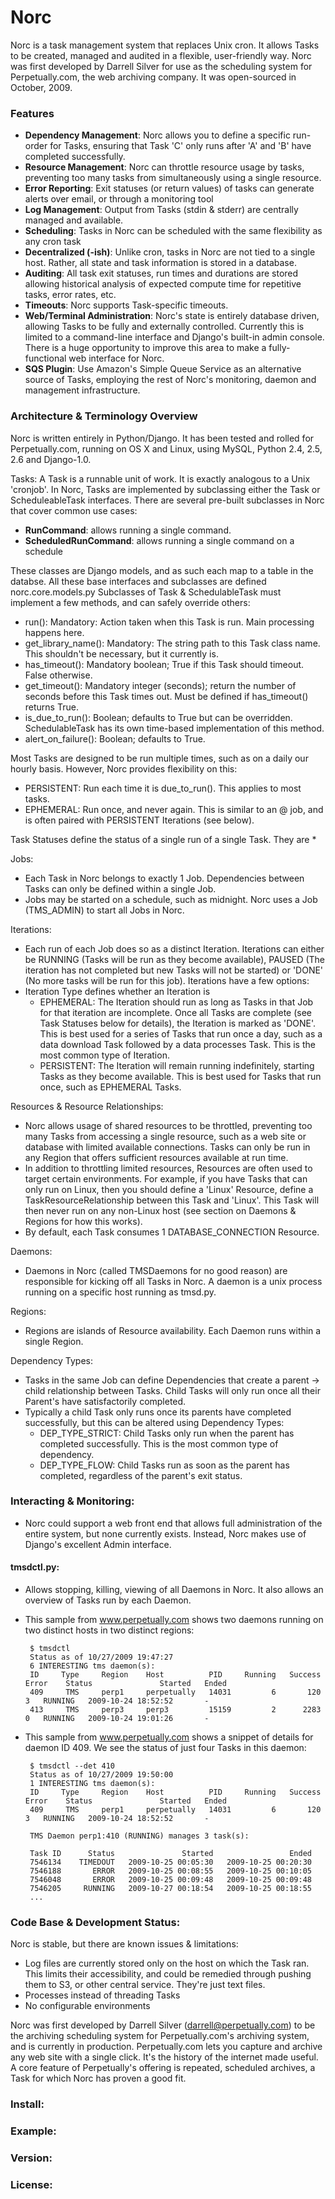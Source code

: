 
# Norc
Norc is a task management system that replaces Unix cron.  It allows Tasks to be created, managed and audited in a flexible, user-friendly way.  Norc was first developed by Darrell Silver for use as the scheduling system for Perpetually.com, the web archiving company.  It was open-sourced in October, 2009.

### Features

 * **Dependency Management**: Norc allows you to define a specific run-order for Tasks, ensuring that Task 'C' only runs after 'A' and 'B' have completed successfully.
 * **Resource Management**: Norc can throttle resource usage by tasks, preventing too many tasks from simultaneously using a single resource.
 * **Error Reporting**: Exit statuses (or return values) of tasks can generate alerts over email, or through a monitoring tool
 * **Log Management**: Output from Tasks (stdin & stderr) are centrally managed and available.
 * **Scheduling**: Tasks in Norc can be scheduled with the same flexibility as any cron task
 * **Decentralized (-ish)**: Unlike cron, tasks in Norc are not tied to a single host. Rather, all state and task information is stored in a database.
 * **Auditing**: All task exit statuses, run times and durations are stored allowing historical analysis of expected compute time for repetitive tasks, error rates, etc.
 * **Timeouts**: Norc supports Task-specific timeouts.
 * **Web/Terminal Administration**: Norc's state is entirely database driven, allowing Tasks to be fully and externally controlled.  Currently this is limited to a command-line interface and Django's built-in admin console.  There is a huge opportunity to improve this area to make a fully-functional web interface for Norc.
 * **SQS Plugin**: Use Amazon's Simple Queue Service as an alternative source of Tasks, employing the rest of Norc's monitoring, daemon and management infrastructure.


### Architecture & Terminology Overview

Norc is written entirely in Python/Django.  It has been tested and rolled for Perpetually.com, running on OS X and Linux, using MySQL, Python 2.4, 2.5, 2.6 and Django-1.0.


Tasks:
 A Task is a runnable unit of work. It is exactly analogous to a Unix 'cronjob'.  In Norc, Tasks are implemented by subclassing either the Task or ScheduleableTask interfaces.  There are several pre-built subclasses in Norc that cover common use cases:
 * **RunCommand**: allows running a single command.
 * **ScheduledRunCommand**: allows running a single command on a schedule

  These classes are Django models, and as such each map to a table in the databse. All these base interfaces and subclasses are defined norc.core.models.py
  Subclasses of Task & SchedulableTask must implement a few methods, and can safely override others:
   * run(): Mandatory: Action taken when this Task is run. Main processing happens here.
   * get_library_name(): Mandatory: The string path to this Task class name. This shouldn't be necessary, but it currently is.
   * has_timeout(): Mandatory boolean; True if this Task should timeout. False otherwise.
   * get_timeout(): Mandatory integer (seconds); return the number of seconds before this Task times out.  Must be defined if has_timeout() returns True.
   * is_due_to_run(): Boolean; defaults to True but can be overridden.  SchedulableTask has its own time-based implementation of this method.
   * alert_on_failure(): Boolean; defaults to True.

  Most Tasks are designed to be run multiple times, such as on a daily our hourly basis. However, Norc provides flexibility on this:
   * PERSISTENT: Run each time it is due_to_run().  This applies to most tasks.
   * EPHEMERAL: Run once, and never again.  This is similar to an @ job, and is often paired with PERSISTENT Iterations (see below).

  Task Statuses define the status of a single run of a single Task.  They are
   * 

Jobs:
 * Each Task in Norc belongs to exactly 1 Job.  Dependencies between Tasks can only be defined within a single Job.
 * Jobs may be started on a schedule, such as midnight.  Norc uses a Job (TMS_ADMIN) to start all Jobs in Norc.


Iterations:
 * Each run of each Job does so as a distinct Iteration.  Iterations can either be RUNNING (Tasks will be run as they become available), PAUSED (The iteration has not completed but new Tasks will not be started) or 'DONE' (No more tasks will be run for this job).  Iterations have a few options:
 * Iteration Type defines whether an Iteration is 
   * EPHEMERAL: The Iteration should run as long as Tasks in that Job for that iteration are incomplete.  Once all Tasks are complete (see Task Statuses below for details), the Iteration is marked as 'DONE'.  This is best used for a series of Tasks that run once a day, such as a data download Task followed by a data processes Task.  This is the most common type of Iteration.
   * PERSISTENT: The Iteration will remain running indefinitely, starting Tasks as they become available.  This is best used for Tasks that run once, such as EPHEMERAL Tasks.


Resources & Resource Relationships:
 * Norc allows usage of shared resources to be throttled, preventing too many Tasks from accessing a single resource, such as a web site or database with limited available connections.  Tasks can only be run in any Region that offers sufficient resources available at run time.
 * In addition to throttling limited resources, Resources are often used to target certain environments.  For example, if you have Tasks that can only run on Linux, then you should define a 'Linux' Resource, define a TaskResourceRelationship between this Task and 'Linux'.  This Task will then never run on any non-Linux host (see section on Daemons & Regions for how this works).
 * By default, each Task consumes 1 DATABASE_CONNECTION Resource.

Daemons:
 * Daemons in Norc (called TMSDaemons for no good reason) are responsible for kicking off all Tasks in Norc.  A daemon is a unix process running on a specific host running as tmsd.py.


Regions:
 * Regions are islands of Resource availability.  Each Daemon runs within a single Region.


Dependency Types:
 * Tasks in the same Job can define Dependencies that create a parent -> child relationship between Tasks.  Child Tasks will only run once all their Parent's have satisfactorily completed.
 * Typically a child Task only runs once its parents have completed successfully, but this can be altered using Dependency Types:
   * DEP_TYPE_STRICT: Child Tasks only run when the parent has completed successfully.  This is the most common type of dependency.
   * DEP_TYPE_FLOW: Child Tasks run as soon as the parent has completed, regardless of the parent's exit status.


### Interacting & Monitoring:

 * Norc could support a web front end that allows full administration of the entire system, but none currently exists. Instead, Norc makes use of Django's excellent Admin interface.

#### tmsdctl.py: 
 * Allows stopping, killing, viewing of all Daemons in Norc.  It also allows an overview of Tasks run by each Daemon.  
 * This sample from www.perpetually.com shows two daemons running on two distinct hosts in two distinct regions:

        $ tmsdctl 
        Status as of 10/27/2009 19:47:27
        6 INTERESTING tms daemon(s):
        ID     Type     Region    Host          PID     Running   Success   Error    Status               Started   Ended
        409     TMS     perp1     perpetually   14031         6       120       3   RUNNING   2009-10-24 18:52:52       -
        413     TMS     perp3     perp3         15159         2      2283       0   RUNNING   2009-10-24 19:01:26       -

 * This sample from www.perpetually.com shows a snippet of details for daemon ID 409.  We see the status of just four Tasks in this daemon:

        $ tmsdctl --det 410
        Status as of 10/27/2009 19:50:00
        1 INTERESTING tms daemon(s):
        ID     Type     Region    Host          PID     Running   Success   Error    Status               Started   Ended
        409     TMS     perp1     perpetually   14031         6       120       3   RUNNING   2009-10-24 18:52:52       -
        
        TMS Daemon perp1:410 (RUNNING) manages 3 task(s):
        
        Task ID      Status               Started                 Ended
        7546134    TIMEDOUT   2009-10-25 00:05:30   2009-10-25 00:20:30
        7546188       ERROR   2009-10-25 00:08:55   2009-10-25 00:10:05
        7546048       ERROR   2009-10-25 00:09:48   2009-10-25 00:09:48
        7546205     RUNNING   2009-10-27 00:18:54   2009-10-25 00:18:55
        ...


### Code Base & Development Status:

Norc is stable, but there are known issues & limitations:
 * Log files are currently stored only on the host on which the Task ran.  This limits their accessibility, and could be remedied through pushing them to S3, or other central service. They're just text files.
 * Processes instead of threading Tasks
 * No configurable environments

Norc was first developed by Darrell Silver (darrell@perpetually.com) to be the archiving scheduling system for Perpetually.com's archiving system, and is currently in production.   Perpetually.com lets you capture and archive any web site with a single click. It's the history of the internet made useful.  A core feature of Perpetually's offering is repeated, scheduled archives, a Task for which Norc has proven a good fit.


### Install:



### Example:



### Version:



### License:


